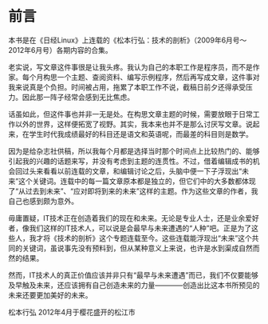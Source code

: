 # 前言

本书是在《日经Linux》上连载的《松本行弘：技术的剖析》（2009年6月号～2012年6月号）各期内容的合集。

老实说，写文章这件事很是让我头疼。我认为自己的本职工作是程序员，而不是作家。每个月构思一个主题、查阅资料、编写示例程序，然后再写成文章，这件事对我来说真是个负担。时间被占用，拖累了本职工作不说，截稿日前夕还得承受压力。因此那一阵子经常会感到无比焦虑。

话虽如此，但这件事也并非一无是处。在构思文章主题的时候，需要放眼于日常工作以外的世界，这样便拓宽了视野。其实，我本来也并不是那么讨厌写文章。说起来，在学生时代我成绩最好的科目还是语文和英语呢，而最差的科目则是数学。

因为是给杂志社供稿，所以我每个月都是选择当时那个时间点上比较热门的、能够引起我的兴趣的话题来写，并没有考虑到主题的连贯性。不过，借着编辑成书的机会回过头来看看以前连载的文章，和编辑讨论之后，头脑中便一下子浮现出“未来”这个关键词。连载中的每一篇文章原本都是独立的，但它们中的大多数都体现了“从过去到未来”、“应对即将到来的未来”这样的主题。作为这些文章的作者，我自己也感到颇为意外。

毋庸置疑，IT技术正在创造着我们的现在和未来。无论是专业人士，还是业余爱好者，像我们这样的IT技术人，可以说是会最早与未来遭遇的“人种”吧。正是为了这些人，我才将《技术的剖析》这个专题连载至今。这些连载能浮现出“未来”这个共同的关键词，虽说事先没有预料到，但从某种意义上来说，也许是水到渠成自然而然的结果。

然而，IT技术人的真正价值应该并非只有“最早与未来遭遇”而已，我们不仅要能够及早触及未来，还应该拥有自己创造未来的力量————创造出比这本书所预见的未来还要更加美好的未来。

松本行弘 2012年4月于樱花盛开的松江市